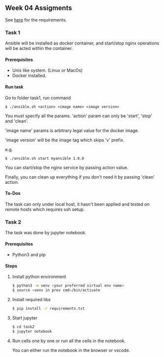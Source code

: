 ## Week 04 Assigments

See [here](https://u.geekbang.org/lesson/8?article=201458) for the requirements.

### Task 1

Ansible will be installed as docker container, and start/stop nginx operations will be acted within the container.

#### Prerequisites

- Unix like system. (Linux or MacOs)
- Docker installed.

#### Run task

Go to folder task1, run command
```
$ ./ansible.sh <action> <image name> <image version>
``` 
You must specify all the params.
'action' param can only be 'start', 'stop' and 'clean'.

'image name' params is arbitrary legal value for the docker image.

'image version' will be the image tag which skips 'v' prefix.

e.g.
```
$ ./ansible.sh start myansible 1.0.0
```
You can start/stop the nginx service by passing action value.

Finally, you can clean up everything if you don't need it by passing 'clean' action.

#### To-Dos

The task can only under local host, it hasn't been applied and tested on remote hosts which requires ssh setup.

### Task 2

The task was done by jupyter notebook.

#### Prerequisites

- Python3 and pip

#### Steps

1. Install python environment
    ```bash
    $ python3 -m venv <your preferred virtual env name>
    $ source <venv in prev cmd>/bin/activate
    ```
2. Install required libs
    ```bash
    $ pip install -r requirements.txt
    ```
3. Start jupyter
    ```bash
    $ cd task2
    $ jupyter notebook
    ```
4. Run cells one by one or run all the cells in the notebook.
   
   You can either run the notebook in the browser or vscode.